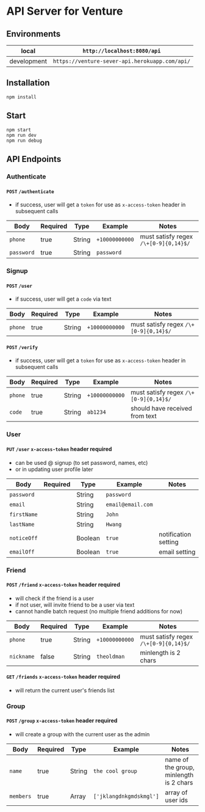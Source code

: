 # API Server for Venture

## Environments

|local| `http://localhost:8080/api`|
|-----|-----|
|development| `https://venture-sever-api.herokuapp.com/api/`|

## Installation

```
npm install
```

## Start

```
npm start
npm run dev
npm run debug
```

## API Endpoints

### Authenticate

#### `POST` `/authenticate`
* if success, user will get a `token` for use as `x-access-token` header in subsequent calls

|Body|Required|Type|Example|Notes|
|-----|-----|-----|-----|-----|
|`phone`|true|String|`+10000000000`|must satisfy regex `/\+[0-9]{0,14}$/`|
|`password`|true|String|`password`||

### Signup

#### `POST` `/user`
* if success, user will get a `code` via text

|Body|Required|Type|Example|Notes|
|-----|-----|-----|-----|-----|
|`phone`|true|String|`+10000000000`|must satisfy regex `/\+[0-9]{0,14}$/`|

#### `POST` `/verify`
* if success, user will get a `token` for use as `x-access-token` header in subsequent calls

|Body|Required|Type|Example|Notes|
|-----|-----|-----|-----|-----|
|`phone`|true|String|`+10000000000`|must satisfy regex `/\+[0-9]{0,14}$/`|
|`code`|true|String|`ab1234`|should have received from text|

### User 

#### `PUT` `/user` `x-access-token` header required
* can be used @ signup (to set password, names, etc)
* or in updating user profile later

|Body|Required|Type|Example|Notes|
|-----|-----|-----|-----|-----|
|`password`||String|`password`||
|`email`||String|`email@email.com`||
|`firstName`||String|`John`||
|`lastName`||String|`Hwang`||
|`noticeOff`||Boolean|`true`|notification setting|
|`emailOff`||Boolean|`true`|email setting|

### Friend

#### `POST` `/friend` `x-access-token` header required
* will check if the friend is a user
* if not user, will invite friend to be a user via text
* cannot handle batch request (no multiple friend additions for now)

|Body|Required|Type|Example|Notes|
|-----|-----|-----|-----|-----|
|`phone`|true|String|`+10000000000`|must satisfy regex `/\+[0-9]{0,14}$/`|
|`nickname`|false|String|`theoldman`|minlength is 2 chars|

#### `GET` `/friends` `x-access-token` header required
* will return the current user's friends list

### Group

#### `POST` `/group` `x-access-token` header required
* will create a group with the current user as the admin

|Body|Required|Type|Example|Notes|
|-----|-----|-----|-----|-----|
|`name`|true|String|`the cool group`|name of the group, minlength is 2 chars|
|`members`|true|Array|`['jklangdnkgmdskmgl']`|array of user ids|

